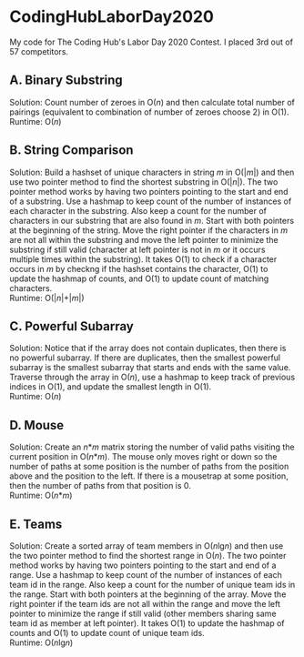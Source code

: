 # CodingHubLaborDay2020
My code for The Coding Hub's Labor Day 2020 Contest. I placed 3rd out of 57 competitors.

## A. Binary Substring
Solution: Count number of zeroes in O(*n*) and then calculate total number of pairings (equivalent to combination of number of zeroes choose 2) in O(1).\
Runtime: O(*n*)

## B. String Comparison
Solution: Build a hashset of unique characters in string *m* in O(|*m*|) and then use two pointer method to find the shortest substring in O(|*n*|). The two pointer method works by having two pointers pointing to the start and end of a substring. Use a hashmap to keep count of the number of instances of each character in the substring. Also keep a count for the number of characters in our substring that are also found in *m*. Start with both pointers at the beginning of the string. Move the right pointer if the characters in *m* are not all within the substring and move the left pointer to minimize the substring if still valid (character at left pointer is not in *m* or it occurs multiple times within the substring). It takes O(1) to check if a character occurs in *m* by checkng if the hashset contains the character, O(1) to update the hashmap of counts, and O(1) to update count of matching characters.\
Runtime: O(|*n*|+|*m*|)

## C. Powerful Subarray
Solution: Notice that if the array does not contain duplicates, then there is no powerful subarray. If there are duplicates, then the smallest powerful subarray is the smallest subarray that starts and ends with the same value. Traverse through the array in O(*n*), use a hashmap to keep track of previous indices in O(1), and update the smallest length in O(1).\
Runtime: O(*n*)

## D. Mouse
Solution: Create an *n*\**m* matrix storing the number of valid paths visiting the current position in O(*n*\**m*). The mouse only moves right or down so the number of paths at some position is the number of paths from the position above and the position to the left. If there is a mousetrap at some position, then the number of paths from that position is 0.\
Runtime: O(*n*\**m*)

## E. Teams
Solution: Create a sorted array of team members in O(*n*lg*n*) and then use the two pointer method to find the shortest range in O(*n*). The two pointer method works by having two pointers pointing to the start and end of a range. Use a hashmap to keep count of the number of instances of each team id in the range. Also keep a count for the number of unique team ids in the range. Start with both pointers at the beginning of the array. Move the right pointer if the team ids are not all within the range and move the left pointer to minimize the range if still valid (other members sharing same team id as member at left pointer). It takes O(1) to update the hashmap of counts and O(1) to update count of unique team ids.\
Runtime: O(*n*lg*n*)
